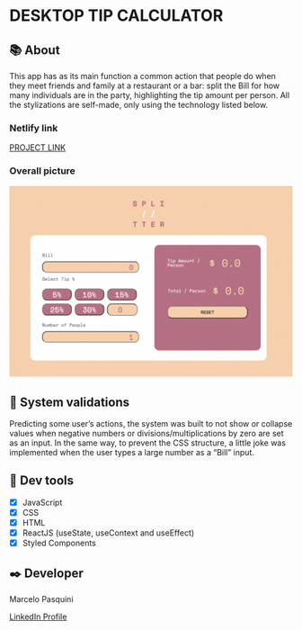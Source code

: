 # DESKTOP TIP CALCULATOR


## 📚 About

This app has as its main function a common action that people do when they meet friends and family at a restaurant or a bar: split the Bill for how many individuals are in the party, highlighting the tip amount per person. 
All the stylizations are self-made, only using the technology listed below.

### Netlify link

[PROJECT LINK](https://mpasquini-desktop-tip-calculator.netlify.app/)

### Overall picture

![Project Screenshot]( https://github.com/MarceloPasquiniB/reactjs-desktop-tip-calculator/blob/master/desktop-tip-calculator.png)

## 🚫 System validations

Predicting some user’s actions, the system was built to not show or collapse values when negative numbers or divisions/multiplications by zero are set as an input. In the same way, to prevent the CSS structure, a little joke was implemented when the user types a large number as a “Bill” input.

## 🔧 Dev tools


-	[X] JavaScript
-	[X] CSS
-	[X] HTML
-	[X] ReactJS (useState, useContext and useEffect)
-	[X] Styled Components

## ✒️ Developer

Marcelo Pasquini

 [LinkedIn Profile](https://www.linkedin.com/in/mpbrazil/)
